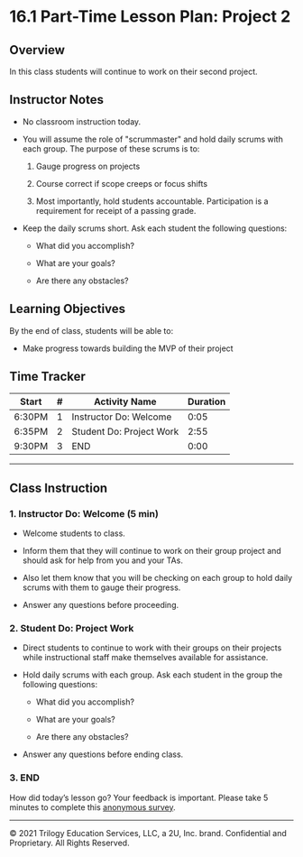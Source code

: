 # 16.1 Part-Time Lesson Plan: Project 2

## Overview

In this class students will continue to work on their second project.

## Instructor Notes

* No classroom instruction today.

* You will assume the role of "scrummaster" and hold daily scrums with each group. The purpose of these scrums is to: 

  1. Gauge progress on projects
  
  2. Course correct if scope creeps or focus shifts
  
  3. Most importantly, hold students accountable. Participation is a requirement for receipt of a passing grade. 
    
* Keep the daily scrums short. Ask each student the following questions:

  * What did you accomplish? 

  * What are your goals? 

  * Are there any obstacles? 

## Learning Objectives

By the end of class, students will be able to:

* Make progress towards building the MVP of their project

## Time Tracker

| Start  | #   | Activity Name                       | Duration |
|---     |---  |---                                  |---       |
| 6:30PM | 1   | Instructor Do: Welcome              | 0:05     |
| 6:35PM | 2   | Student Do: Project Work            | 2:55     |
| 9:30PM | 3   | END                                 | 0:00     |

---

## Class Instruction

### 1. Instructor Do: Welcome (5 min)

* Welcome students to class.
 
* Inform them that they will continue to work on their group project and should ask for help from you and your TAs.

* Also let them know that you will be checking on each group to hold daily scrums with them to gauge their progress.

* Answer any questions before proceeding.
  
### 2. Student Do: Project Work 

* Direct students to continue to work with their groups on their projects while instructional staff make themselves available for assistance.

* Hold daily scrums with each group. Ask each student in the group the following questions:

    * What did you accomplish? 

    * What are your goals? 

    * Are there any obstacles? 

* Answer any questions before ending class.

### 3. END

How did today’s lesson go? Your feedback is important. Please take 5 minutes to complete this [anonymous survey](https://forms.gle/RfcVyXiMmZQut6aJ6).

---
© 2021 Trilogy Education Services, LLC, a 2U, Inc. brand. Confidential and Proprietary. All Rights Reserved.
